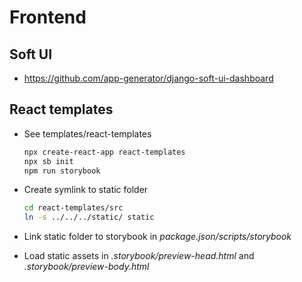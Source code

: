 # Frontend

## Soft UI

- https://github.com/app-generator/django-soft-ui-dashboard

## React templates

- See templates/react-templates

    ```bash
    npx create-react-app react-templates
    npx sb init
    npm run storybook
    ```

- Create symlink to static folder

    ```bash
    cd react-templates/src
    ln -s ../../../static/ static
    ```

- Link static folder to storybook in *package.json/scripts/storybook*

- Load static assets in *.storybook/preview-head.html* and *.storybook/preview-body.html*
